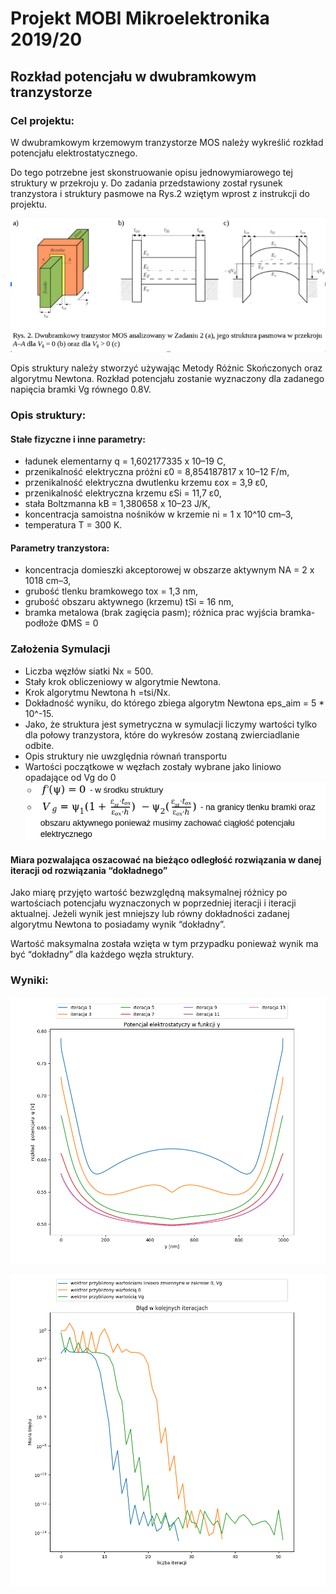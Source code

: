 # Projekt MOBI Mikroelektronika 2019/20
## Rozkład potencjału w dwubramkowym tranzystorze

### Cel projektu:

W dwubramkowym krzemowym tranzystorze MOS należy wykreślić rozkład potencjału elektrostatycznego.

Do tego potrzebne jest skonstruowanie opisu jednowymiarowego tej struktury w przekroju y.
Do zadania przedstawiony został rysunek tranzystora i struktury pasmowe na Rys.2 wziętym wprost z instrukcji do projektu.

![alt text](https://github.com/gracja000/mobi-proj1/blob/master/png/Struktura.png)

Opis struktury należy stworzyć używając Metody Różnic Skończonych oraz algorytmu Newtona.
Rozkład potencjału zostanie wyznaczony dla zadanego napięcia bramki Vg równego 0.8V.

### Opis struktury:
#### Stałe fizyczne i inne parametry:
- ładunek elementarny q = 1,602177335 x 10–19 C,
- przenikalność elektryczna próżni ε0 = 8,854187817 x 10–12 F/m,
- przenikalność elektryczna dwutlenku krzemu εox = 3,9 ε0,
- przenikalność elektryczna krzemu εSi = 11,7 ε0,
- stała Boltzmanna kB =  1,380658 x 10–23 J/K,
- koncentracja samoistna nośników w krzemie ni = 1 x 10^10 cm–3,
- temperatura T = 300 K.
#### Parametry tranzystora:
- koncentracja domieszki akceptorowej w obszarze aktywnym NA = 2 x 1018 cm–3,
- grubość tlenku bramkowego tox = 1,3 nm,
- grubość obszaru aktywnego (krzemu) tSi = 16 nm,
- bramka metalowa (brak zagięcia pasm); różnica prac wyjścia bramka-  podłoże ΦMS = 0

### Założenia Symulacji
- Liczba węzłów siatki Nx = 500.
- Stały krok obliczeniowy w algorytmie Newtona.
- Krok algorytmu Newtona h =tsi/Nx.
- Dokładność wyniku, do którego zbiega algorytm Newtona eps_aim = 5 * 10^-15.
- Jako, że struktura jest symetryczna w symulacji liczymy wartości tylko dla połowy tranzystora, które do wykresów zostaną zwierciadlanie odbite.
- Opis struktury nie uwzględnia równań transportu
- Wartości początkowe w węzłach zostały wybrane jako liniowo opadające od Vg do 0
![alt text](https://github.com/gracja000/mobi-proj1/blob/master/png/Zalozenia.png)

#### Miara pozwalająca oszacować na bieżąco odległość rozwiązania w danej iteracji od rozwiązania “dokładnego”

Jako miarę przyjęto wartość bezwzględną maksymalnej różnicy po wartościach potencjału wyznaczonych w poprzedniej iteracji i iteracji aktualnej. Jeżeli wynik jest mniejszy lub równy dokładności zadanej algorytmu Newtona to posiadamy wynik “dokładny”.

Wartość maksymalna została wzięta w tym przypadku ponieważ wynik ma być “dokładny” dla każdego węzła struktury.

### Wyniki:

![alt text](https://github.com/gracja000/mobi-proj1/blob/master/Wyniki/figure_1.png)

![alt text](https://github.com/gracja000/mobi-proj1/blob/master/Wyniki/figure_2.png)
